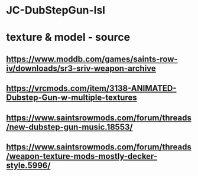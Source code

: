 # JC-DubStepGun-lsl

# texture & model - source


https://www.moddb.com/games/saints-row-iv/downloads/sr3-sriv-weapon-archive
-
https://vrcmods.com/item/3138-ANIMATED-Dubstep-Gun-w-multiple-textures
-
https://www.saintsrowmods.com/forum/threads/new-dubstep-gun-music.18553/
-
https://www.saintsrowmods.com/forum/threads/weapon-texture-mods-mostly-decker-style.5996/
-

